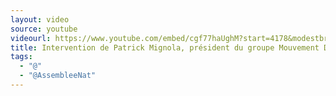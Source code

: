 ```yaml
---
layout: video
source: youtube
videourl: https://www.youtube.com/embed/cgf77haUghM?start=4178&modestbranding=1
title: Intervention de Patrick Mignola, président du groupe Mouvement Démocrate et apparentés à l'Assemblée nationale
tags:
  - "@"
  - "@AssembleeNat"
---
```


